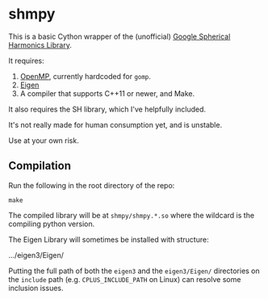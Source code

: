 # shmpy

This is a basic Cython wrapper of the (unofficial)
[Google Spherical Harmonics Library](https://github.com/google/spherical-harmonics).

It requires:
1. [OpenMP](https://gcc.gnu.org/onlinedocs/libgomp/), currently hardcoded for `gomp`.
2. [Eigen](http://eigen.tuxfamily.org)
3. A compiler that supports C++11 or newer, and Make.

It also requires the SH library, which I've helpfully included.

It's not really made for human consumption yet, and is unstable.

Use at your own risk.

## Compilation

Run the following in the root directory of the repo:

    make

The compiled library will be at `shmpy/shmpy.*.so` where the wildcard is the
compiling python version.

The Eigen Library will sometimes be installed with structure:

   .../eigen3/Eigen/

Putting the full path of both the `eigen3` and the `eigen3/Eigen/` directories on the
`include` path (e.g. `CPLUS_INCLUDE_PATH` on Linux) can resolve some inclusion issues.

